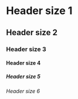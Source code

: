 # Header size 1 
## Header size 2
### Header size 3
#### Header size 4 
##### Header size 5 
###### Header size 6
